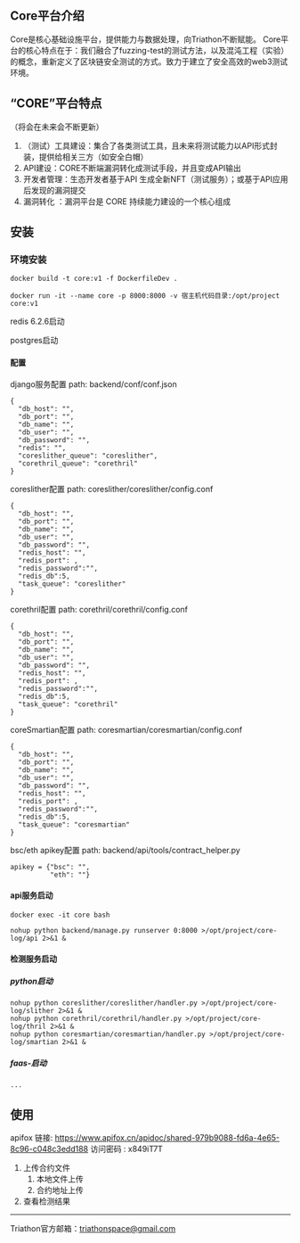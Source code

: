 ## Core平台介绍

Core是核心基础设施平台，提供能力与数据处理，向Triathon不断赋能。
Core平台的核心特点在于：我们融合了fuzzing-test的测试方法，以及混沌工程（实验）的概念，重新定义了区块链安全测试的方式。致力于建立了安全高效的web3测试环境。

## “CORE”平台特点

（将会在未来会不断更新）

1. （测试）工具建设：集合了各类测试工具，且未来将测试能力以API形式封装，提供给相关三方（如安全白帽）
2. API建设：CORE不断端漏洞转化成测试手段，并且变成API输出
3. 开发者管理：生态开发者基于API 生成全新NFT（测试服务）；或基于API应用后发现的漏洞提交
4. 漏洞转化 ：漏洞平台是 CORE 持续能力建设的一个核心组成

## 安装

### 环境安装

```
docker build -t core:v1 -f DockerfileDev .

docker run -it --name core -p 8000:8000 -v 宿主机代码目录:/opt/project core:v1

```

redis 6.2.6启动

postgres启动

#### 配置

django服务配置
path: backend/conf/conf.json

```
{
  "db_host": "",
  "db_port": "",
  "db_name": "",
  "db_user": "",
  "db_password": "",
  "redis": "",
  "coreslither_queue": "coreslither",
  "corethril_queue": "corethril"
}
```

coreslither配置
path: coreslither/coreslither/config.conf

```
{
  "db_host": "",
  "db_port": "",
  "db_name": "",
  "db_user": "",
  "db_password": "",
  "redis_host": "",
  "redis_port": ,
  "redis_password":"",
  "redis_db":5,
  "task_queue": "coreslither"
}
```

corethril配置
path: corethril/corethril/config.conf

```
{
  "db_host": "",
  "db_port": "",
  "db_name": "",
  "db_user": "",
  "db_password": "",
  "redis_host": "",
  "redis_port": ,
  "redis_password":"",
  "redis_db":5,
  "task_queue": "corethril"
}
```

coreSmartian配置
path: coresmartian/coresmartian/config.conf

```
{
  "db_host": "",
  "db_port": "",
  "db_name": "",
  "db_user": "",
  "db_password": "",
  "redis_host": "",
  "redis_port": ,
  "redis_password":"",
  "redis_db":5,
  "task_queue": "coresmartian"
}
```

bsc/eth apikey配置
path: backend/api/tools/contract_helper.py

```
apikey = {"bsc": "",
          "eth": ""}
```



#### api服务启动

```
docker exec -it core bash

nohup python backend/manage.py runserver 0:8000 >/opt/project/core-log/api 2>&1 &
```

#### 检测服务启动

##### python启动

```
nohup python coreslither/coreslither/handler.py >/opt/project/core-log/slither 2>&1 &
nohup python corethril/corethril/handler.py >/opt/project/core-log/thril 2>&1 &
nohup python coresmartian/coresmartian/handler.py >/opt/project/core-log/smartian 2>&1 &

```

##### faas-启动

```
...
```

## 使用

apifox
链接: https://www.apifox.cn/apidoc/shared-979b9088-fd6a-4e65-8c96-c048c3edd188  访问密码 : x849iT7T 

1. 上传合约文件
   1. 本地文件上传
   2. 合约地址上传
2. 查看检测结果

---
Triathon官方邮箱：triathonspace@gmail.com
